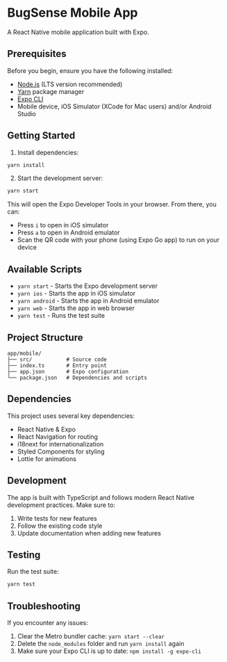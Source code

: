 # BugSense Mobile App

A React Native mobile application built with Expo.

## Prerequisites

Before you begin, ensure you have the following installed:
- [Node.js](https://nodejs.org/) (LTS version recommended)
- [Yarn](https://yarnpkg.com/) package manager
- [Expo CLI](https://docs.expo.dev/get-started/installation/)
- Mobile device, iOS Simulator (XCode for Mac users) and/or Android Studio

## Getting Started

1. Install dependencies:
```bash
yarn install
```

2. Start the development server:
```bash
yarn start
```

This will open the Expo Developer Tools in your browser. From there, you can:
- Press `i` to open in iOS simulator
- Press `a` to open in Android emulator
- Scan the QR code with your phone (using Expo Go app) to run on your device

## Available Scripts

- `yarn start` - Starts the Expo development server
- `yarn ios` - Starts the app in iOS simulator
- `yarn android` - Starts the app in Android emulator
- `yarn web` - Starts the app in web browser
- `yarn test` - Runs the test suite

## Project Structure

```
app/mobile/
├── src/           # Source code
├── index.ts       # Entry point
├── app.json       # Expo configuration
└── package.json   # Dependencies and scripts
```

## Dependencies

This project uses several key dependencies:
- React Native & Expo
- React Navigation for routing
- i18next for internationalization
- Styled Components for styling
- Lottie for animations

## Development

The app is built with TypeScript and follows modern React Native development practices. Make sure to:
1. Write tests for new features
2. Follow the existing code style
3. Update documentation when adding new features

## Testing

Run the test suite:
```bash
yarn test
```

## Troubleshooting

If you encounter any issues:
1. Clear the Metro bundler cache: `yarn start --clear`
2. Delete the `node_modules` folder and run `yarn install` again
3. Make sure your Expo CLI is up to date: `npm install -g expo-cli`
